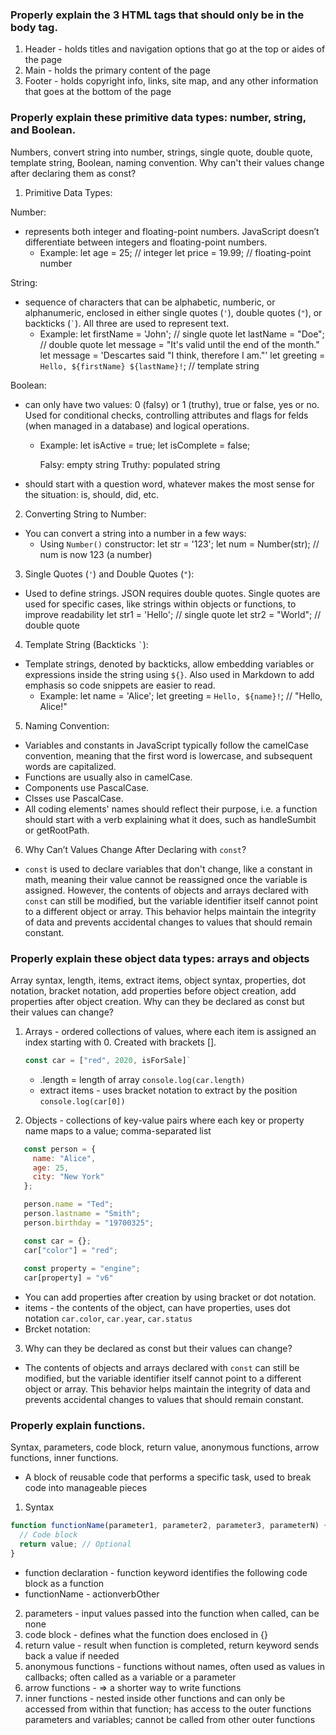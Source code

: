 ### Properly explain the 3 HTML tags that should only be in the body tag.

1. Header - holds titles and navigation options that go at the top or aides of the page
2. Main - holds the primary content of the page
3. Footer - holds copyright info, links, site map, and any other information that goes at the bottom of the page 


### Properly explain these primitive data types: number, string, and Boolean.
Numbers, convert string into number, strings, single quote, double quote, template string,
Boolean, naming convention. Why can't their values change after declaring them as const?

1. Primitive Data Types:

Number:
- represents both integer and floating-point numbers. JavaScript doesn’t differentiate between integers and floating-point numbers.
  - Example: 
    let age = 25;  // integer
    let price = 19.99;  // floating-point number

String:
- sequence of characters that can be alphabetic, numberic, or alphanumeric, enclosed in either single quotes (`'`), double quotes (`"`), or backticks (`` ` ``). All three are used to represent text.
  - Example:
    let firstName = 'John';  // single quote
    let lastName = "Doe";  // double quote
    let message = "It's valid until the end of the month."
    let message = 'Descartes said "I think, therefore I am."'
    let greeting = `Hello, ${firstName} ${lastName}!`;  // template string

Boolean:
- can only have two values: 0 (falsy) or 1 (truthy), true or false, yes or no. Used for conditional checks, controlling attributes and flags for felds (when managed in a database) and logical operations.
  - Example:
    let isActive = true;
    let isComplete = false;

    Falsy: empty string
    Truthy: populated string
- should start with a question word, whatever makes the most sense for the situation: is, should, did, etc.

2. Converting String to Number:
- You can convert a string into a number in a few ways:
  - Using `Number()` constructor:
    let str = '123';
    let num = Number(str);  // num is now 123 (a number)

3. Single Quotes (`'`) and Double Quotes (`"`): 
- Used to define strings. JSON requires double quotes. Single quotes are used for specific cases, like strings within objects or functions, to improve readability
    let str1 = 'Hello';  // single quote
    let str2 = "World";  // double quote

4. Template String (Backticks `` ` ``):
- Template strings, denoted by backticks, allow embedding variables or expressions inside the string using `${}`. Also used in Markdown to add emphasis so code snippets are easier to read. 
  - Example:
    let name = 'Alice';
    let greeting = `Hello, ${name}!`;  // "Hello, Alice!"

5. Naming Convention:
- Variables and constants in JavaScript typically follow the camelCase convention, meaning that the first word is lowercase, and subsequent words are capitalized.
- Functions are usually also in camelCase.
- Components use PascalCase.
- Clsses use PascalCase.
- All coding elements' names should reflect their purpose, i.e. a function should start with a verb explaining what it does, such as handleSumbit or getRootPath. 

6. Why Can’t Values Change After Declaring with `const`?
- `const` is used to declare variables that don't change, like a constant in math, meaning their value cannot be reassigned once the variable is assigned. However, the contents of objects and arrays declared with `const` can still be modified, but the variable identifier itself cannot point to a different object or array. This behavior helps maintain the integrity of data and prevents accidental changes to values that should remain constant.

### Properly explain these object data types: arrays and objects
Array syntax, length, items, extract items, object syntax, properties, dot notation, bracket notation, add properties before object creation, add properties after object creation. Why can they be declared as const but their values can change?

1. Arrays - ordered collections of values, where each item is assigned an index starting with 0. Created with brackets [].
    ```js
    const car = ["red", 2020, isForSale]`
    ```
     - .length = length of array `console.log(car.length)`
     - extract items - uses bracket notation to extract by the position `console.log(car[0])`

2. Objects - collections of key-value pairs where each key or property name maps to a value; comma-separated list
 ```js  
    const person = {
      name: "Alice",
      age: 25,
      city: "New York"
    };

    person.name = "Ted";
    person.lastname = "Smith";
    person.birthday = "19700325";

    const car = {};
    car["color"] = "red";
    
    const property = "engine";
    car[property] = "v6"
```
- You can add properties after creation by using bracket or dot notation.      
- items - the contents of the object, can have properties, uses dot notation `car.color`, `car.year`, `car.status` 
- Brcket notation:
    
3. Why can they be declared as const but their values can change?
- The contents of objects and arrays declared with `const` can still be modified, but the variable identifier itself cannot point to a different object or array. This behavior helps maintain the integrity of data and prevents accidental changes to values that should remain constant.

### Properly explain functions.
Syntax, parameters, code block, return value, anonymous functions, arrow functions, inner functions.

- A block of reusable code that performs a specific task, used to break code into manageable pieces
  
1. Syntax

```js
function functionName(parameter1, parameter2, parameter3, parameterN) {
  // Code block
  return value; // Optional
}
```
- function declaration - function keyword identifies the following code block as a function
- functionName - actionverbOther 
  
2. parameters - input values passed into the function when called, can be none
3. code block - defines what the function does enclosed in {}
4. return value - result when function is completed, return keyword sends back a value if needed
5. anonymous functions - functions without names, often used as values in callbacks; often called as a variable or a parameter
6. arrow functions - => a shorter way to write functions
7. inner functions - nested inside other functions and can only be accessed from within that function; has access to the outer functions parameters and variables; cannot be called from other outer functions